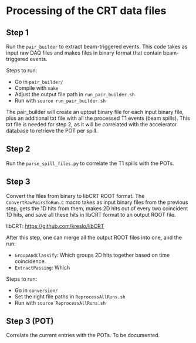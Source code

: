 # Processing of the CRT data files

## Step 1

Run the `pair_builder` to extract beam-triggered events. 
This code takes as input raw DAQ files and makes files in binary format that contain
beam-triggered events.

Steps to run:
- Go in `pair_builder/`
- Compile with `make`
- Adjust the output file path in `run_pair_builder.sh`
- Run with `source run_pair_builder.sh`

The pair_builder will create an uptput binary file for each input binary file, plus an
additional txt file with all the processed T1 events (beam spills). This txt file
is needed for step 2, as it will be correlated with the accelerator database to retrieve
the POT per spill.

## Step 2

Run the `parse_spill_files.py` to correlate the T1 spills with the POTs.


## Step 3

Convert the files from binary to libCRT ROOT format. The `ConvertRawPairsToRun.C` macro takes as input
binary files from the previous step, gets the 1D hits from them, makes 2D hits out of every two
coincident 1D hits, and save all these hits in libCRT format to an output ROOT file.

libCRT: https://github.com/kreslo/libCRT

After this step, one can merge all the output ROOT files into one, and the run:
- `GroupAndClassify`: Which groups 2D hits together based on time coincidence.
- `ExtractPassing`: Which

Steps to run:
- Go in `conversion/`
- Set the right file paths in `ReprocessAllRuns.sh`
- Run with `source ReprocessAllRuns.sh`


## Step 3 (POT)

Correlate the current entries with the POTs. To be documented.














